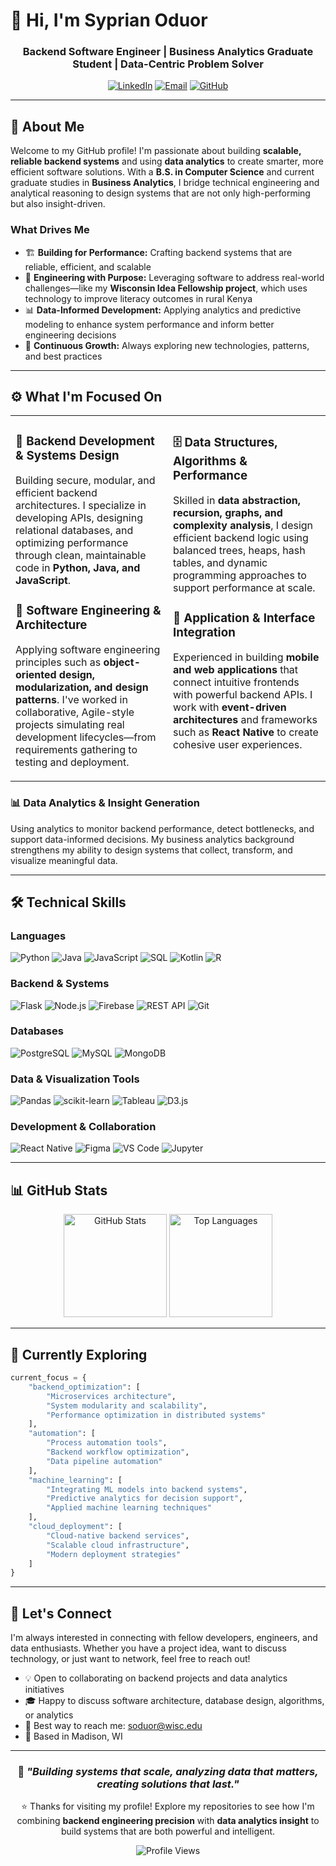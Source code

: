 # 👋 Hi, I'm Syprian Oduor

<div align="center">
  
### Backend Software Engineer | Business Analytics Graduate Student | Data-Centric Problem Solver

[![LinkedIn](https://img.shields.io/badge/LinkedIn-Connect-blue?style=for-the-badge&logo=linkedin)](https://linkedin.com/in/syprian-o)
[![Email](https://img.shields.io/badge/Email-Contact-red?style=for-the-badge&logo=gmail)](mailto:soduor@wisc.edu)
[![GitHub](https://img.shields.io/badge/GitHub-Follow-black?style=for-the-badge&logo=github)](https://github.com/syprian)

</div>

---

## 🚀 About Me

Welcome to my GitHub profile! I'm passionate about building **scalable, reliable backend systems** and using **data analytics** to create smarter, more efficient software solutions. With a **B.S. in Computer Science** and current graduate studies in **Business Analytics**, I bridge technical engineering and analytical reasoning to design systems that are not only high-performing but also insight-driven.

### What Drives Me
- 🏗️ **Building for Performance:** Crafting backend systems that are reliable, efficient, and scalable
- 🎯 **Engineering with Purpose:** Leveraging software to address real-world challenges—like my **Wisconsin Idea Fellowship project**, which uses technology to improve literacy outcomes in rural Kenya
- 📊 **Data-Informed Development:** Applying analytics and predictive modeling to enhance system performance and inform better engineering decisions
- 🌱 **Continuous Growth:** Always exploring new technologies, patterns, and best practices

---

## ⚙️ What I'm Focused On

<table>
<tr>
<td width="50%" valign="top">

### 🧱 Backend Development & Systems Design
Building secure, modular, and efficient backend architectures. I specialize in developing APIs, designing relational databases, and optimizing performance through clean, maintainable code in **Python, Java, and JavaScript**.

### 🧠 Software Engineering & Architecture
Applying software engineering principles such as **object-oriented design, modularization, and design patterns**. I've worked in collaborative, Agile-style projects simulating real development lifecycles—from requirements gathering to testing and deployment.

</td>
<td width="50%" valign="top">

### 🗄️ Data Structures, Algorithms & Performance
Skilled in **data abstraction, recursion, graphs, and complexity analysis**, I design efficient backend logic using balanced trees, heaps, hash tables, and dynamic programming approaches to support performance at scale.

### 📱 Application & Interface Integration
Experienced in building **mobile and web applications** that connect intuitive frontends with powerful backend APIs. I work with **event-driven architectures** and frameworks such as **React Native** to create cohesive user experiences.

</td>
</tr>
</table>

### 📊 Data Analytics & Insight Generation
Using analytics to monitor backend performance, detect bottlenecks, and support data-informed decisions. My business analytics background strengthens my ability to design systems that collect, transform, and visualize meaningful data.

---

## 🛠️ Technical Skills

### Languages
![Python](https://img.shields.io/badge/Python-3776AB?style=for-the-badge&logo=python&logoColor=white)
![Java](https://img.shields.io/badge/Java-ED8B00?style=for-the-badge&logo=openjdk&logoColor=white)
![JavaScript](https://img.shields.io/badge/JavaScript-F7DF1E?style=for-the-badge&logo=javascript&logoColor=black)
![SQL](https://img.shields.io/badge/SQL-4479A1?style=for-the-badge&logo=postgresql&logoColor=white)
![Kotlin](https://img.shields.io/badge/Kotlin-7F52FF?style=for-the-badge&logo=kotlin&logoColor=white)
![R](https://img.shields.io/badge/R-276DC3?style=for-the-badge&logo=r&logoColor=white)

### Backend & Systems
![Flask](https://img.shields.io/badge/Flask-000000?style=for-the-badge&logo=flask&logoColor=white)
![Node.js](https://img.shields.io/badge/Node.js-339933?style=for-the-badge&logo=nodedotjs&logoColor=white)
![Firebase](https://img.shields.io/badge/Firebase-FFCA28?style=for-the-badge&logo=firebase&logoColor=black)
![REST API](https://img.shields.io/badge/REST_API-009688?style=for-the-badge&logo=fastapi&logoColor=white)
![Git](https://img.shields.io/badge/Git-F05032?style=for-the-badge&logo=git&logoColor=white)

### Databases
![PostgreSQL](https://img.shields.io/badge/PostgreSQL-316192?style=for-the-badge&logo=postgresql&logoColor=white)
![MySQL](https://img.shields.io/badge/MySQL-4479A1?style=for-the-badge&logo=mysql&logoColor=white)
![MongoDB](https://img.shields.io/badge/MongoDB-47A248?style=for-the-badge&logo=mongodb&logoColor=white)

### Data & Visualization Tools
![Pandas](https://img.shields.io/badge/Pandas-150458?style=for-the-badge&logo=pandas&logoColor=white)
![scikit-learn](https://img.shields.io/badge/scikit--learn-F7931E?style=for-the-badge&logo=scikit-learn&logoColor=white)
![Tableau](https://img.shields.io/badge/Tableau-E97627?style=for-the-badge&logo=tableau&logoColor=white)
![D3.js](https://img.shields.io/badge/D3.js-F9A03C?style=for-the-badge&logo=d3dotjs&logoColor=white)

### Development & Collaboration
![React Native](https://img.shields.io/badge/React_Native-20232A?style=for-the-badge&logo=react&logoColor=61DAFB)
![Figma](https://img.shields.io/badge/Figma-F24E1E?style=for-the-badge&logo=figma&logoColor=white)
![VS Code](https://img.shields.io/badge/VS_Code-007ACC?style=for-the-badge&logo=visual-studio-code&logoColor=white)
![Jupyter](https://img.shields.io/badge/Jupyter-F37626?style=for-the-badge&logo=jupyter&logoColor=white)

---

## 📊 GitHub Stats

<div align="center">
  <img src="https://github-readme-stats.vercel.app/api?username=syprian&show_icons=true&theme=tokyonight&hide_border=true" alt="GitHub Stats" height="165">
  <img src="https://github-readme-stats.vercel.app/api/top-langs/?username=syprian&layout=compact&theme=tokyonight&hide_border=true" alt="Top Languages" height="165">
</div>

---

## 🌱 Currently Exploring

```python
current_focus = {
    "backend_optimization": [
        "Microservices architecture",
        "System modularity and scalability",
        "Performance optimization in distributed systems"
    ],
    "automation": [
        "Process automation tools",
        "Backend workflow optimization",
        "Data pipeline automation"
    ],
    "machine_learning": [
        "Integrating ML models into backend systems",
        "Predictive analytics for decision support",
        "Applied machine learning techniques"
    ],
    "cloud_deployment": [
        "Cloud-native backend services",
        "Scalable cloud infrastructure",
        "Modern deployment strategies"
    ]
}
```

---

## 🤝 Let's Connect

I'm always interested in connecting with fellow developers, engineers, and data enthusiasts. Whether you have a project idea, want to discuss technology, or just want to network, feel free to reach out!

- 💡 Open to collaborating on backend projects and data analytics initiatives
- 🎓 Happy to discuss software architecture, database design, algorithms, or analytics
- 📧 Best way to reach me: soduor@wisc.edu
- 📍 Based in Madison, WI

---

<div align="center">

### 💭 _"Building systems that scale, analyzing data that matters, creating solutions that last."_

⭐️ Thanks for visiting my profile! Explore my repositories to see how I'm combining **backend engineering precision** with **data analytics insight** to build systems that are both powerful and intelligent.

![Profile Views](https://komarev.com/ghpvc/?username=syprian&color=blue&style=flat-square)

</div>
